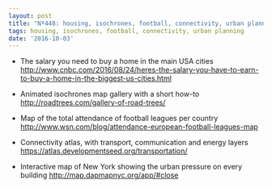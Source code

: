 ```yaml
---
layout: post
title: "Nº448: housing, isochrones, football, connectivity, urban planning"
tags: housing, isochrones, football, connectivity, urban planning
date: '2016-10-03'
---
```


* The salary you need to buy a home in the main USA cities
  http://www.cnbc.com/2016/08/24/heres-the-salary-you-have-to-earn-to-buy-a-home-in-the-biggest-us-cities.html

* Animated isochrones map gallery with a short how-to
  http://roadtrees.com/gallery-of-road-trees/

* Map of the total attendance of football leagues per country
  http://www.wsn.com/blog/attendance-european-football-leagues-map

* Connectivity atlas, with transport, communication and energy layers
  https://atlas.developmentseed.org/transportation/

* Interactive map of New York showing the urban pressure on every building
  http://map.dapmapnyc.org/app/#close
